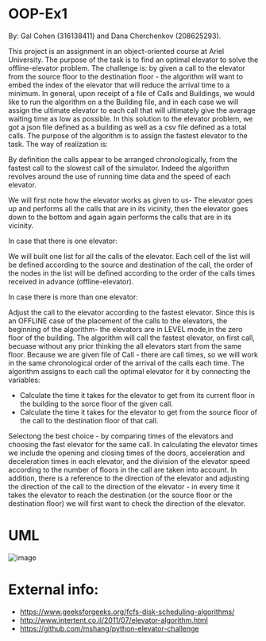 # OOP-Ex1

By: Gal Cohen (316138411) and Dana Cherchenkov (208625293).

This project is an assignment in an object-oriented course at Ariel University.
The purpose of the task is to find an optimal elevator to solve the offline-elevator problem.
The challenge is:
by given a call to the elevator from the source floor to the destination floor - the algorithm will want to embed the index of the elevator that will reduce the arrival time to a minimum. In general, upon receipt of a file of Calls and Buildings, we would like to run the algorithm on a the Building file, and in each case we will assign the ultimate elevator to each call that will ultimately give the average waiting time as low as possible.
In this solution to the elevator problem, we got a json file defined as a building as well as a csv file defined as a total calls.
The purpose of the algorithm is to assign the fastest elevator to the task. The way of realization is:

By definition the calls appear to be arranged chronologically, from the fastest call to the slowest call of the simulator. Indeed the algorithm revolves around the use of running time data and the speed of each elevator.

We will first note how the elevator works as given to us-
The elevator goes up and performs all the calls that are in its vicinity, then the elevator goes down to the bottom and again again performs the calls that are in its vicinity.

In case that there is one elevator:

We will built one list for all the calls of the elevator.
Each cell of the list will be defined according to the source and destination of the call, the order of the nodes in the list will be defined according to the order of the calls times received in advance (offline-elevator).

In case there is more than one elevator:

Adjust the call to the elevator according to the fastest elevator.
Since this is an OFFLINE case of the placement of the calls to the elevators, the beginning of the algorithm- the elevators are in LEVEL mode,in the zero floor of the building. The algorithm will call the fastest elevator, on first call, becuase without any prior thinking the all elevators start from the same floor.
Because we are given file of Call - there are call times, so we will work in the same chronological order of the arrival of the calls each time.
The algorithm assigns to each call the optimal elevator for it by connecting the variables:
* Calculate the time it takes for the elevator to get from its current floor in the building to the sorce floor of the given call.
* Calculate the time it takes for the elevator to get from the source floor of the call to the destination floor of that call.

Selectong the best choice - by comparing times of the elevators and choosing the fast elevator for the same call.
In calculating the elevator times we include the opening and closing times of the doors, acceleration and deceleration times in each elevator, and the division of the elevator speed according to the number of floors in the call are taken into account.
In addition, there is a reference to the direction of the elevator and adjusting the direction of the call to the direction of the elevator - in every time it takes the elevator to reach the destination (or the source floor or the destination floor) we will first want to check the direction of the elevator.

# UML
![image](https://user-images.githubusercontent.com/92460450/142414071-b4de84e7-9583-4221-85e5-d22a35d8d4c4.png)

# External info:
* https://www.geeksforgeeks.org/fcfs-disk-scheduling-algorithms/
* http://www.intertent.co.il/2011/07/elevator-algorithm.html
* https://github.com/mshang/python-elevator-challenge



